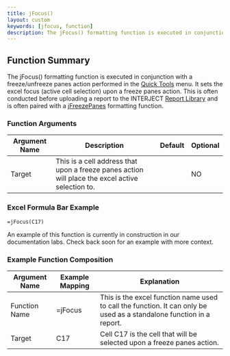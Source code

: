 ```yaml
---
title: jFocus()
layout: custom
keywords: [jfocus, function]
description: The jFocus() formatting function is executed in conjunction with a freeze/unfreeze panes action performed in the Quick Tools menu. 
---
```


## Function Summary

The jFocus() formatting function is executed in conjunction with a freeze/unfreeze panes action performed in the [Quick Tools](/wGetStarted/INTERJECT-Ribbon-Menu-Items.html#quick-tools) menu. It sets the excel focus (active cell selection) upon a freeze panes action. This is often conducted before uploading a report to the INTERJECT [Report Library](/wAbout/Report-Library-Basics.html) and is often paired with a [jFreezePanes](/wIndex/jFreezePanes.html) formatting function.

### Function Arguments

| Argument Name | Description                                                                                      | Default | Optional |
|----------------|--------------------------------------------------------------------------------------------------|---------|----------|
| Target         | This is a cell address that upon a freeze panes action will place the excel active selection to. |         | NO       |

### Excel Formula Bar Example

```Excel
=jFocus(C17)
```
An example of this function is currently in construction in our documentation labs. Check back soon for an example with more context.

### Example Function Composition

| Argument Name | Example Mapping | Explanation                                                                                                          |
|---------------|-----------------|----------------------------------------------------------------------------------------------------------------------|
| Function Name | =jFocus       | This is the excel function name used to call the function. It can only be used as a standalone function in a report. |
| Target        | C17             | Cell C17 is the cell that will be selected upon a freeze panes action.                                               |
